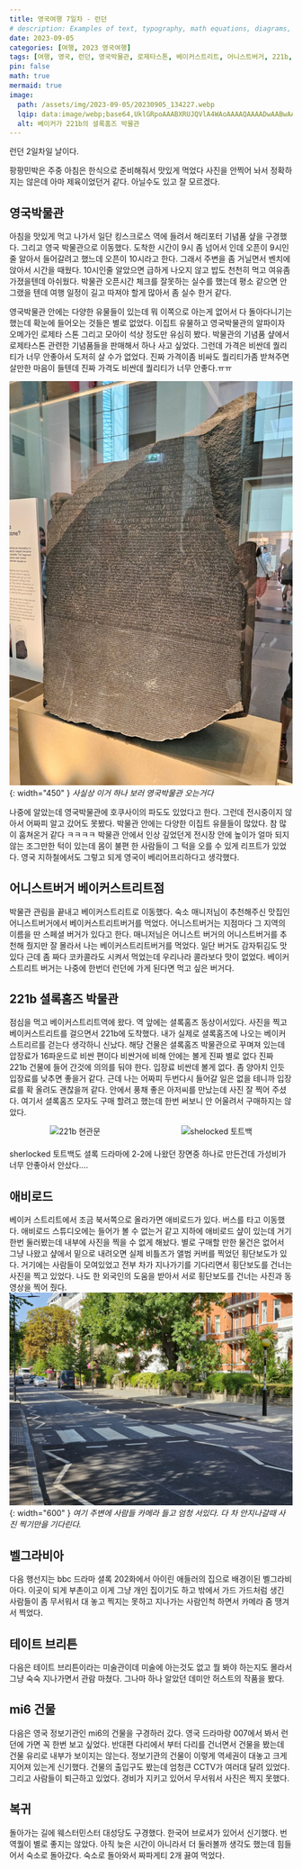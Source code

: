 ```yaml
---
title: 영국여행 7일차 - 런던
# description: Examples of text, typography, math equations, diagrams, flowcharts, pictures, videos, and more.
date: 2023-09-05
categories: [여행, 2023 영국여행]
tags: [여행, 영국, 런던, 영국박물관, 로제타스톤, 베이커스트리트, 어니스트버거, 221b, 셜록홈즈, 벨그라비아, 애비로드, 비틀즈]
pin: false
math: true
mermaid: true
image:
  path: /assets/img/2023-09-05/20230905_134227.webp
  lqip: data:image/webp;base64,UklGRpoAAABXRUJQVlA4WAoAAAAQAAAADwAABwAAQUxQSDIAAAARL0AmbZurmr57yyIiqE8oiG0bejIYEQTgqiDA9vqnsUSI6H+oAERp2HZ65qP/VIAWAFZQOCBCAAAA8AEAnQEqEAAIAAVAfCWkAALp8sF8rgRgAP7o9FDvMCkMde9PK7euH5M1m6VWoDXf2FkP3BqV0ZYbO6NA/VFIAAAA
  alt: 베이커가 221b의 셜록홈즈 박물관
---
```


런던 2일차일 날이다.

팡팡민박은 주중 아침은 한식으로 준비해줘서 맛있게 먹었다 사진을 안찍어 놔서 정확하지는 않은데 아마 제육이었던거 같다. 아닐수도 있고 잘 모르겠다.

## 영국박물관
아침을 맛있게 먹고 나가서 일단 킹스크로스 역에 들려서 해리포터 기념품 샾을 구경했다.  그리고 영국 박물관으로 이동했다. 도착한 시간이 9시 좀 넘어서 인데 오픈이 9시인줄 알아서 들어갈려고 했느데 오픈이 10시라고 한다. 그래서 주변을 좀 거닐면서 벤치에 앉아서 시간을 때웠다. 10시인줄 알았으면 급하게 나오지 않고 밥도 천천히 먹고 여유좀 가졌을텐데 아쉬웠다. 박물관 오픈시간 체크를 잘못하는 실수를 했는데 평소 같으면 안그랬을 텐데 여행 일정이 길고 따져야 할게 많아서 좀 실수 한거 같다.

영국박물관 안에는 다양한 유물들이 있는데 뭐 이쪽으로 아는게 없어서 다 돌아다니기는 했는데 확눈에 들어오는 것들은 별로 없었다. 이집트 유물하고 영국박물관의 알파이자 오메가인 로제타 스톤 그리고 모아이 석상 정도만 유심히 봤다. 박물관의 기념품 샾에서 로제타스톤 관련한 기념품들을 판매해서 하나 사고 싶었다. 그런데 가격은 비싼데 퀄리티가 너무 안좋아서 도저히 살 수가 없었다. 진짜 가격이좀 비싸도 퀄리티가좀 받쳐주면 살만한 마음이 들텐데 진짜 가격도 비싼데 퀄리티가 너무 안좋다.ㅠㅠ

![로제타스톤](/assets/img/2023-09-05/20230905_101808.jpg){: width="450" }
_사실상 이거 하나 보러 영국박물관 오는거다_

나중에 알았는데 영국박물관에 호쿠사이의 파도도 있었다고 한다. 그런데 전시중이지 않아서 어짜피 알고 갔어도 못봤다. 박물관 안에는 다양한 이집트 유믈들이 많았다. 참 많이 훔쳐온거 같다 ㅋㅋㅋㅋ 박물관 안에서 인상 깊었던게 전시장 안에 높이가 얼마 되지 않는 조그만한 턱이 있는데 몸이 불편 한 사람들이 그 턱을 오를 수 있게 리프트가 있었다. 영국 지하철에서도 그렇고 되게 영국이 베리어프리하다고 생각했다.

## 어니스트버거 베이커스트리트점
박물관 관림을 끝내고 베이커스트리트로 이동했다. 숙소 매니저님이 추천해주신 맛집인 어니스트버거에서 베이커스트리트버거를 먹었다. 어니스트버거는 지점마다 그 지역의 이름을 딴 스페셜 버거가 있다고 한다. 매니저님은 어니스트 버거의 어니스트버거를 추천해 줬지만 잘 몰라서 나는 베이커스트리트버거를 먹었다.
일단 버거도 감자튀김도 맛있다 근데 좀 짜다 코카콜라도 시켜서 먹었는데 우리나라 콜라보다 맛이 없었다. 베이커 스트리트 버거는 나중에 한번더 런던에 가게 된다면 먹고 싶은 버거다.

## 221b 셜록홈즈 박물관
점심을 먹고 베이커스트리트역에 왔다. 역 앞에는 셜록홈즈 동상이서있다. 사진을 찍고 베이커스트리트를 걸으면서 221b에 도착했다. 내가 실제로 셜록홈즈에 나오는 베이커스트리르를 걷는다 생각하니 신났다. 해당 건물은 셜록홈즈 박물관으로 꾸며져 있는데 압장료가 16파운드로 비싼 편이다 비싼거에 비해 안에는 볼게 진짜 별로 없다 진짜 221b 건물에 들어 간것에 의의를 둬야 한다. 입장료 비싼데 볼게 없다. 좀 양아치 인듯 입장료를 낮추면 좋을거 같다. 근데 나는 어짜피 두번다시 들어갈 일은 없을 테니까 입장료를 확 올려도 괜찮을꺼 같다. 안에서 풍채 좋은 아저씨를 만났는데 사진 잘 찍어 주셨다. 여기서 셜록홈즈 모자도 구매 할려고 했는데 한번 써보니 안 어울려서 구매하지는 않았다. 
<div style="display: flex; justify-content: space-around; margin-bottom: 20px;">
  <img src="{{ '/assets/img/2023-09-05/20230905_133853.webp' | relative_url }}" alt="221b 현관문">
  <img src="{{ '/assets/img/2023-09-05/20230905_133219.webp' | relative_url }}" alt="shelocked 토트백">
</div>
sherlocked 토트백도 셜록 드라마에 2-2에 나왔던 장면중 하나로 만든건데 가성비가 너무 안좋아서 안샀다....

## 애비로드
베이커 스트리트에서 조금 북서쪽으로 올라가면 애비로드가 있다. 버스를 타고 이동했다. 애비로드 스튜디오에는 들어가 볼 수 없는거 같고 지하에 애비로드 샾이 있는데 거기 한번 둘러봤는데 내부에 사진을 찍을 수 없게 해놨다. 별로 구매할 만한 물건은 없어서 그냥 나왔고 샾에서 밑으로 내려오면 실제 비틀즈가 앨범 커버를 찍었던 횡단보도가 있다. 거기에는 사람들이 모여있었고 전부 차가 지나가기를 기다리면서 횡단보도를 건너는 사진을 찍고 있었다. 나도 한 외국인의 도움을 받아서 서로 횡단보도를 건너는 사진과 동영상을 찍어 줬다.
![애비로드 횡단보도](/assets/img/2023-09-05/20230905_142031.webp){: width="600" }
_여기 주변에 사람들 카메라 들고 엄청 서있다. 다 차 안지나갈때 사진 찍기만을 기다린다._

## 벨그라비아
다음 행선지는 bbc 드라마 셜록 202화에서 아이린 애들러의 집으로 배경이된 벨그라비아다. 이곳이 되게 부촌이고 이게 그냥 개인 집이기도 하고 밖에서 가드 가드처럼 생긴 사람들이 좀 무서워서 대 놓고 찍지는 못하고 지나가는 사람인척 하면서 카메라 줌 땡겨서 찍었다. 

## 테이트 브리튼
다음은 테이트 브리튼이라는 미술관이데 미술에 아는것도 없고 뭘 봐야 하는지도 몰라서 그냥 숙숙 지나가면서 관람 마쳤다. 그나마 하나 알았던 데미안 허스트의 작품을 봤다.

## mi6 건물
다음은 영국 정보기관인 mi6의 건물을 구경하러 갔다. 영국 드라마랑 007에서 봐서 런던에 가면 꼭 한번 보고 싶었다.
반대편 다리에서 부터 다리를 건너면서 건물을 봤는데 건물 유리로 내부가 보이지는 않는다.
정보기관의 건물이 이렇게 역세권이 대놓고 크게 지어져 있는게 신기했다. 건물의 출입구도 봤는데 엄청큰 CCTV가 여러대 달려 있었다. 그리고 사람들이 퇴근하고 있었다. 경비가 지키고 있어서 무서워서 사진은 찍지 못했다. 

## 복귀
돌아가는 길에 웨스터민스터 대성당도 구경했다. 한국어 브로셔가 있어서 신기했다. 번역퀄이 별로 좋지는 않았다. 아직 늦은 시간이 아니라서 더 둘러볼까 생각도 했는데 힘들어서 숙소로 돌아갔다. 
숙소로 돌아와서 짜파게티 2개 끓여 먹었다.